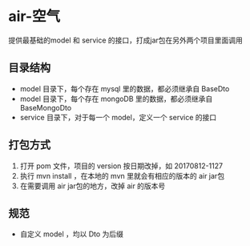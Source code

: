# air-空气

提供最基础的model 和 service 的接口，打成jar包在另外两个项目里面调用


## 目录结构

* model 目录下，每个存在 mysql 里的数据，都必须继承自 BaseDto
* model 目录下，每个存在 mongoDB 里的数据，都必须继承自 BaseMongoDto
* service 目录下，对于每一个 model，定义一个 service 的接口


## 打包方式

1. 打开 pom 文件，项目的 version 按日期改掉，如 20170812-1127
2. 执行 mvn install ，在本地的 mvn 里就会有相应的版本的 air jar包
3. 在需要调用 air jar包的地方，改掉 air 的版本号


## 规范

* 自定义 model ，均以 Dto 为后缀
